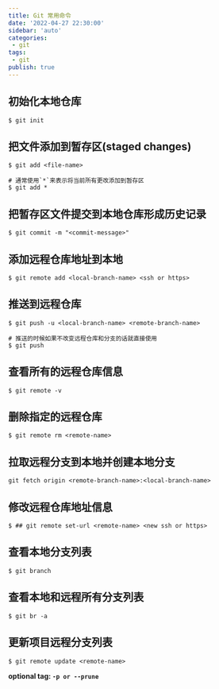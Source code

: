 ```yaml
---
title: Git 常用命令
date: '2022-04-27 22:30:00'
sidebar: 'auto'
categories:
 - git
tags:
 - git
publish: true
---
```


## 初始化本地仓库

```
$ git init
```

## 把文件添加到暂存区(staged changes)

```
$ git add <file-name>

# 通常使用`*`来表示将当前所有更改添加到暂存区
$ git add *
```

## 把暂存区文件提交到本地仓库形成历史记录

```
$ git commit -m "<commit-message>"
```

## 添加远程仓库地址到本地

```
$ git remote add <local-branch-name> <ssh or https>
```

## 推送到远程仓库

```
$ git push -u <local-branch-name> <remote-branch-name>

# 推送的时候如果不改变远程仓库和分支的话就直接使用
$ git push
```

## 查看所有的远程仓库信息

```
$ git remote -v
```

## 删除指定的远程仓库

```
$ git remote rm <remote-name>
```

## 拉取远程分支到本地并创建本地分支

```
git fetch origin <remote-branch-name>:<local-branch-name>
```

## 修改远程仓库地址信息

```
$ ## git remote set-url <remote-name> <new ssh or https>
```

## 查看本地分支列表

```
$ git branch
```

## 查看本地和远程所有分支列表

```
$ git br -a
```

## 更新项目远程分支列表

```
$ git remote update <remote-name>
```

**optional tag: `-p or --prune`**
